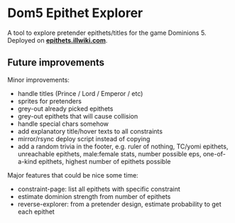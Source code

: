 # Dom5 Epithet Explorer

A tool to explore pretender epithets/titles for the game Dominions 5. Deployed on **[epithets.illwiki.com](https://epithets.illwiki.com)**.

## Future improvements

Minor improvements:
- handle titles (Prince / Lord / Emperor / etc)
- sprites for pretenders
- grey-out already picked epithets
- grey-out epithets that will cause collision
- handle special chars somehow 
- add explanatory title/hover texts to all constraints
- mirror/rsync deploy script instead of copying
- add a random trivia in the footer, e.g. ruler of nothing, TC/yomi epithets, unreachable epithets, male:female stats, number possible eps, one-of-a-kind epithets, highest number of epithets possible


Major features that could be nice some time:
- constraint-page: list all epithets with specific constraint
- estimate dominion strength from number of epithets
- reverse-explorer: from a pretender design, estimate probability to get each epithet 
